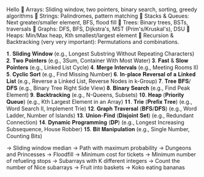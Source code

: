 Hello
🔹 Arrays: Sliding window, two pointers, binary search, sorting, greedy algorithms
🔹 Strings: Palindromes, pattern matching
🔹 Stacks & Queues: Next greater/smaller element, BFS, flood fill
🔹 Trees: Binary trees, BSTs, traversals
🔹 Graphs: DFS, BFS, Dijkstra's, MST (Prim's/Kruskal's), DSU
🔹 Heaps: Min/Max heap, Kth smallest/largest element
🔹 Recursion & Backtracking (very very important): Permutations and combinations.

𝟏. 𝐒𝐥𝐢𝐝𝐢𝐧𝐠 𝐖𝐢𝐧𝐝𝐨𝐰 (e.g., Longest Substring Without Repeating Characters)
𝟐. 𝐓𝐰𝐨 𝐏𝐨𝐢𝐧𝐭𝐞𝐫𝐬 (e.g., 3Sum, Container With Most Water)
𝟑. 𝐅𝐚𝐬𝐭 & 𝐒𝐥𝐨𝐰 𝐏𝐨𝐢𝐧𝐭𝐞𝐫𝐬 (e.g., Linked List Cycle)
𝟒. 𝐌𝐞𝐫𝐠𝐞 𝐈𝐧𝐭𝐞𝐫𝐯𝐚𝐥𝐬 (e.g., Meeting Rooms II)
𝟓. 𝐂𝐲𝐜𝐥𝐢𝐜 𝐒𝐨𝐫𝐭 (e.g., Find Missing Number)
𝟔. 𝐈𝐧-𝐩𝐥𝐚𝐜𝐞 𝐑𝐞𝐯𝐞𝐫𝐬𝐚𝐥 𝐨𝐟 𝐚 𝐋𝐢𝐧𝐤𝐞𝐝 𝐋𝐢𝐬𝐭 (e.g., Reverse a Linked List, Reverse Nodes in k-Group)
𝟕. 𝐓𝐫𝐞𝐞 𝐁𝐅𝐒/𝐃𝐅𝐒 (e.g., Binary Tree Right Side View)
𝟖. 𝐁𝐢𝐧𝐚𝐫𝐲 𝐒𝐞𝐚𝐫𝐜𝐡 (e.g., Find Peak Element)
𝟗. 𝐁𝐚𝐜𝐤𝐭𝐫𝐚𝐜𝐤𝐢𝐧𝐠 (e.g., N-Queens, Subsets)
𝟏𝟎. 𝐇𝐞𝐚𝐩 (𝐏𝐫𝐢𝐨𝐫𝐢𝐭𝐲 𝐐𝐮𝐞𝐮𝐞) (e.g., Kth Largest Element in an Array)
𝟏𝟏. 𝐓𝐫𝐢𝐞 (𝐏𝐫𝐞𝐟𝐢𝐱 𝐓𝐫𝐞𝐞) (e.g., Word Search II, Implement Trie)
𝟏𝟐. 𝐆𝐫𝐚𝐩𝐡 𝐓𝐫𝐚𝐯𝐞𝐫𝐬𝐚𝐥 (𝐁𝐅𝐒/𝐃𝐅𝐒) (e.g., Word Ladder, Number of Islands)
𝟏𝟑. 𝐔𝐧𝐢𝐨𝐧-𝐅𝐢𝐧𝐝 (𝐃𝐢𝐬𝐣𝐨𝐢𝐧𝐭 𝐒𝐞𝐭) (e.g., Redundant Connection)
𝟏𝟒. 𝐃𝐲𝐧𝐚𝐦𝐢𝐜 𝐏𝐫𝐨𝐠𝐫𝐚𝐦𝐦𝐢𝐧𝐠 (𝐃𝐏) (e.g., Longest Increasing Subsequence, House Robber)
𝟏𝟓. 𝐁𝐢𝐭 𝐌𝐚𝐧𝐢𝐩𝐮𝐥𝐚𝐭𝐢𝐨𝐧 (e.g., Single Number, Counting Bits)





→ Sliding window median
→ Path with maximum probability
→ Dungeons and Princesses
→ Floodfill
→ Minimum cost for tickets
→ Minimum number of refueling stops
→ Subarrays with K different integers
→ Count the number of Nice subarrays
→ Fruit into baskets
→ Koko eating bananas